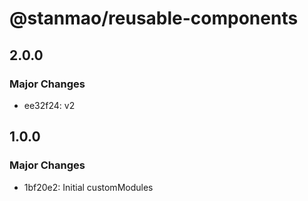 # @stanmao/reusable-components

## 2.0.0

### Major Changes

- ee32f24: v2

## 1.0.0

### Major Changes

- 1bf20e2: Initial customModules
